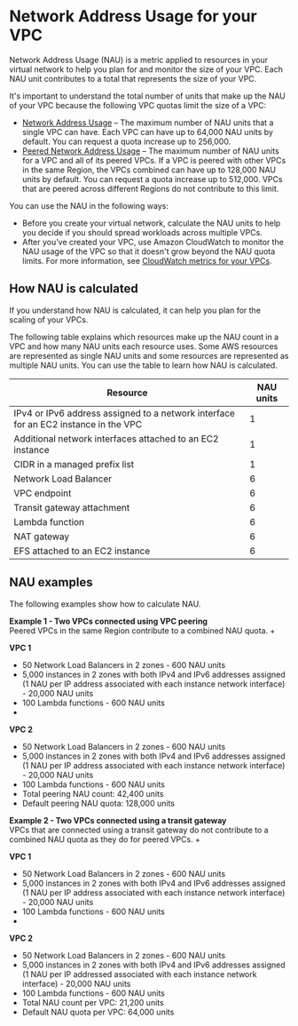 # Network Address Usage for your VPC<a name="network-address-usage"></a>

Network Address Usage \(NAU\) is a metric applied to resources in your virtual network to help you plan for and monitor the size of your VPC\. Each NAU unit contributes to a total that represents the size of your VPC\.

It's important to understand the total number of units that make up the NAU of your VPC because the following VPC quotas limit the size of a VPC:
+ [Network Address Usage](amazon-vpc-limits.md#vpc-size-limits) – The maximum number of NAU units that a single VPC can have\. Each VPC can have up to 64,000 NAU units by default\. You can request a quota increase up to 256,000\.
+ [Peered Network Address Usage](amazon-vpc-limits.md#vpc-size-limits) – The maximum number of NAU units for a VPC and all of its peered VPCs\. If a VPC is peered with other VPCs in the same Region, the VPCs combined can have up to 128,000 NAU units by default\. You can request a quota increase up to 512,000\. VPCs that are peered across different Regions do not contribute to this limit\.

You can use the NAU in the following ways:
+ Before you create your virtual network, calculate the NAU units to help you decide if you should spread workloads across multiple VPCs\.
+ After you’ve created your VPC, use Amazon CloudWatch to monitor the NAU usage of the VPC so that it doesn't grow beyond the NAU quota limits\. For more information, see [CloudWatch metrics for your VPCs](vpc-cloudwatch.md)\.

## How NAU is calculated<a name="nau-calculation"></a>

If you understand how NAU is calculated, it can help you plan for the scaling of your VPCs\.

The following table explains which resources make up the NAU count in a VPC and how many NAU units each resource uses\. Some AWS resources are represented as single NAU units and some resources are represented as multiple NAU units\. You can use the table to learn how NAU is calculated\.


| Resource | NAU units | 
| --- | --- | 
| IPv4 or IPv6 address assigned to a network interface for an EC2 instance in the VPC | 1 | 
| Additional network interfaces attached to an EC2 instance | 1 | 
| CIDR in a managed prefix list | 1 | 
| Network Load Balancer | 6 | 
| VPC endpoint | 6 | 
| Transit gateway attachment | 6 | 
| Lambda function | 6 | 
| NAT gateway | 6 | 
| EFS attached to an EC2 instance | 6 | 

## NAU examples<a name="nau-calculation-examples"></a>

The following examples show how to calculate NAU\.

**Example 1 \- Two VPCs connected using VPC peering**  
Peered VPCs in the same Region contribute to a combined NAU quota\.
+ 

**VPC 1**
  + 50 Network Load Balancers in 2 zones \- 600 NAU units
  + 5,000 instances in 2 zones with both IPv4 and IPv6 addresses assigned \(1 NAU per IP address associated with each instance network interface\) \- 20,000 NAU units
  + 100 Lambda functions \- 600 NAU units
+ 

**VPC 2**
  + 50 Network Load Balancers in 2 zones \- 600 NAU units
  + 5,000 instances in 2 zones with both IPv4 and IPv6 addresses assigned \(1 NAU per IP address associated with each instance network interface\) \- 20,000 NAU units
  + 100 Lambda functions \- 600 NAU units
+ Total peering NAU count: 42,400 units
+ Default peering NAU quota: 128,000 units

**Example 2 \- Two VPCs connected using a transit gateway**  
VPCs that are connected using a transit gateway do not contribute to a combined NAU quota as they do for peered VPCs\.
+ 

**VPC 1**
  + 50 Network Load Balancers in 2 zones \- 600 NAU units
  + 5,000 instances in 2 zones with both IPv4 and IPv6 addresses assigned \(1 NAU per IP address associated with each instance network interface\) \- 20,000 NAU units
  + 100 Lambda functions \- 600 NAU units
+ 

**VPC 2**
  + 50 Network Load Balancers in 2 zones \- 600 NAU units
  + 5,000 instances in 2 zones with both IPv4 and IPv6 addresses assigned \(1 NAU per IP addressed associated with each instance network interface\) \- 20,000 NAU units
  + 100 Lambda functions \- 600 NAU units
+ Total NAU count per VPC: 21,200 units
+ Default NAU quota per VPC: 64,000 units